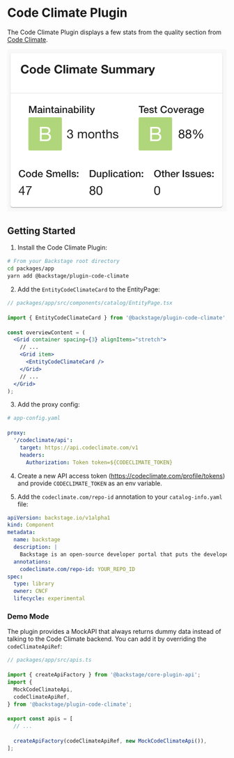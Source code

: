 # Code Climate Plugin

The Code Climate Plugin displays a few stats from the quality section from [Code Climate](https://codeclimate.com).

![Code Climate Card](./docs/code-climate-card.png)

## Getting Started

1. Install the Code Climate Plugin:

```bash
# From your Backstage root directory
cd packages/app
yarn add @backstage/plugin-code-climate
```

2. Add the `EntityCodeClimateCard` to the EntityPage:

```jsx
// packages/app/src/components/catalog/EntityPage.tsx

import { EntityCodeClimateCard } from '@backstage/plugin-code-climate';

const overviewContent = (
  <Grid container spacing={3} alignItems="stretch">
    // ...
    <Grid item>
      <EntityCodeClimateCard />
    </Grid>
    // ...
  </Grid>
);
```

3. Add the proxy config:

```yaml
# app-config.yaml

proxy:
  '/codeclimate/api':
    target: https://api.codeclimate.com/v1
    headers:
      Authorization: Token token=${CODECLIMATE_TOKEN}
```

4. Create a new API access token (https://codeclimate.com/profile/tokens) and provide `CODECLIMATE_TOKEN` as an env variable.

5. Add the `codeclimate.com/repo-id` annotation to your `catalog-info.yaml` file:

```yaml
apiVersion: backstage.io/v1alpha1
kind: Component
metadata:
  name: backstage
  description: |
    Backstage is an open-source developer portal that puts the developer experience first.
  annotations:
    codeclimate.com/repo-id: YOUR_REPO_ID
spec:
  type: library
  owner: CNCF
  lifecycle: experimental
```

### Demo Mode

The plugin provides a MockAPI that always returns dummy data instead of talking to the Code Climate backend.
You can add it by overriding the `codeClimateApiRef`:

```ts
// packages/app/src/apis.ts

import { createApiFactory } from '@backstage/core-plugin-api';
import {
  MockCodeClimateApi,
  codeClimateApiRef,
} from '@backstage/plugin-code-climate';

export const apis = [
  // ...

  createApiFactory(codeClimateApiRef, new MockCodeClimateApi()),
];
```
